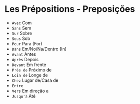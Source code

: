 # Les Prépositions - Preposições

-   `Avec` Com
-   `Sans` Sem
-   `Sur` Sobre
-   `Sous` Sob
-   `Pour` Para (For)
-   `Dans` Em/No/Na/Dentro (In)
-   `Avant` Antes
-   `Après` Depois
-   `Devant` Em frente
-   `Près de` Próximo de
-   `Loin de` Longe de
-   `Chez` Lugar de/Casa de
-   `Entre`
-   `Vers` Em direção a
-   `Jusqu'à` Até
